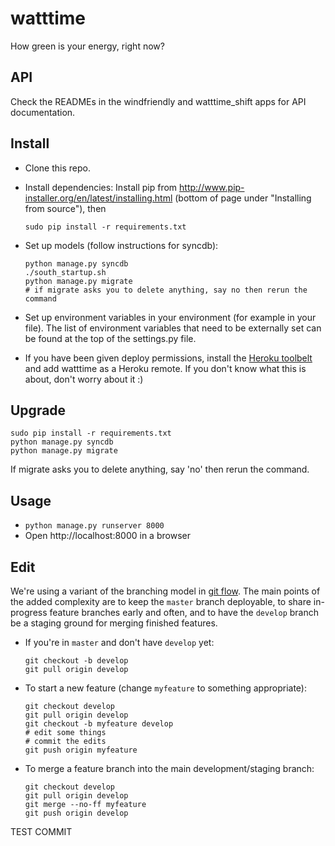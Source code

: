 watttime
========

How green is your energy, right now?

API
------
Check the READMEs in the windfriendly and watttime_shift apps for API documentation.


Install
-------
* Clone this repo.
* Install dependencies: Install pip from http://www.pip-installer.org/en/latest/installing.html (bottom of page under "Installing from source"), then
    ````
    sudo pip install -r requirements.txt
    ````    

* Set up models (follow instructions for syncdb):
    ````
    python manage.py syncdb
    ./south_startup.sh
    python manage.py migrate
    # if migrate asks you to delete anything, say no then rerun the command
    ````

* Set up environment variables in your environment (for example in your  file). The list of environment variables that need to be externally set can be found at the top of the settings.py file.
* If you have been given deploy permissions, install the [Heroku toolbelt](https://toolbelt.heroku.com/) and add watttime as a Heroku remote. If you don't know what this is about, don't worry about it :)


Upgrade
---------
````
sudo pip install -r requirements.txt
python manage.py syncdb
python manage.py migrate
````
If migrate asks you to delete anything, say 'no' then rerun the command.


Usage
-------
* ````python manage.py runserver 8000````
* Open http://localhost:8000 in a browser


Edit
-----------
We're using a variant of the branching model in [git flow](http://nvie.com/posts/a-successful-git-branching-model/).
The main points of the added complexity are to keep the <code>master</code> branch deployable,
to share in-progress feature branches early and often,
and to have the <code>develop</code> branch be a staging ground for merging finished features.

* If you're in <code>master</code> and don't have <code>develop</code> yet:
    ````
    git checkout -b develop
    git pull origin develop
    ````

* To start a new feature (change <code>myfeature</code> to something appropriate):
    ````
    git checkout develop
    git pull origin develop
    git checkout -b myfeature develop
    # edit some things
    # commit the edits
    git push origin myfeature
    ````

* To merge a feature branch into the main development/staging branch:
    ````
    git checkout develop
    git pull origin develop
    git merge --no-ff myfeature
    git push origin develop
    ````

TEST COMMIT
